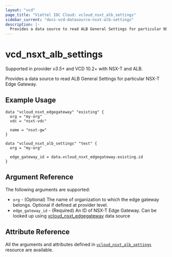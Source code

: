 ```yaml
---
layout: "vcd"
page_title: "Viettel IDC Cloud: vcloud_nsxt_alb_settings"
sidebar_current: "docs-vcd-datasource-nsxt-alb-settings"
description: |-
  Provides a data source to read ALB General Settings for particular NSX-T Edge Gateway.
---
```


# vcd\_nsxt\_alb\_settings

Supported in provider *v3.5+* and VCD 10.2+ with NSX-T and ALB.

Provides a data source to read ALB General Settings for particular NSX-T Edge Gateway.

## Example Usage

```hcl
data "vcloud_nsxt_edgegateway" "existing" {
  org = "my-org"
  vdc = "nsxt-vdc"

  name = "nsxt-gw"
}

data "vcloud_nsxt_alb_settings" "test" {
  org = "my-org"

  edge_gateway_id = data.vcloud_nsxt_edgegateway.existing.id
}
```

## Argument Reference

The following arguments are supported:

* `org` - (Optional) The name of organization to which the edge gateway belongs. Optional if defined at provider level.
* `edge_gateway_id` - (Required) An ID of NSX-T Edge Gateway. Can be looked up using
  [vcloud_nsxt_edgegateway](/providers/vmware/vcd/latest/docs/data-sources/nsxt_edgegateway) data source

## Attribute Reference

All the arguments and attributes defined in
[`vcloud_nsxt_alb_settings`](/providers/vmware/vcd/latest/docs/resources/nsxt_alb_settings) resource are available.
